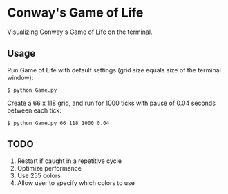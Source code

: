 # Conway's Game of Life
Visualizing Conway's Game of Life on the terminal.

## Usage
Run Game of Life with default settings (grid size equals size of the terminal window):

`$ python Game.py`

Create a 66 x 118 grid, and run for 1000 ticks with pause of 0.04 seconds between each tick:

`$ python Game.py 66 118 1000 0.04`

## TODO
1. Restart if caught in a repetitive cycle
2. Optimize performance
3. Use 255 colors
4. Allow user to specify which colors to use

